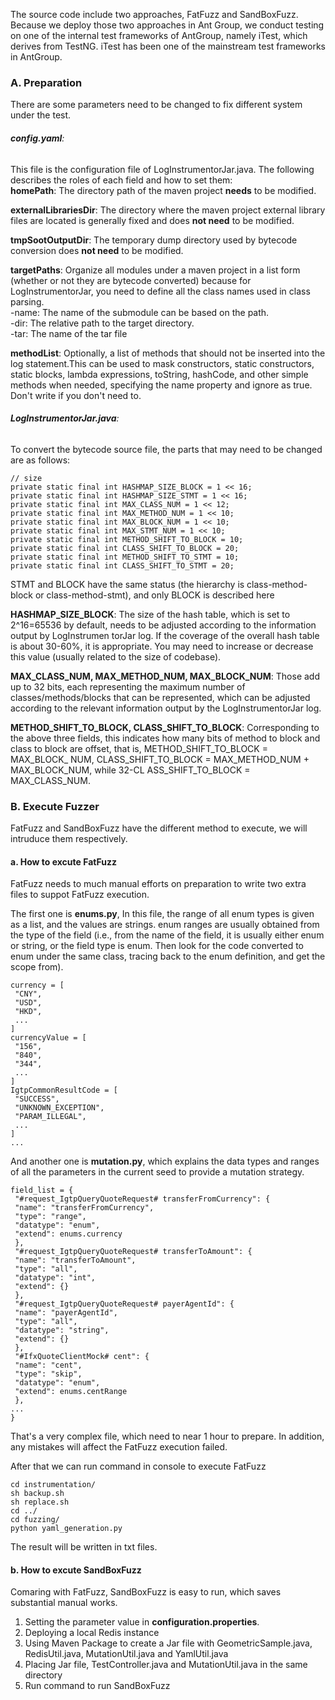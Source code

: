 The source code include two approaches, FatFuzz and SandBoxFuzz.  
Because we deploy those two approaches in Ant Group, we conduct testing on one of the internal test frameworks of AntGroup, namely iTest, which derives from TestNG.
iTest has been one of the mainstream test frameworks in AntGroup.  

### A. Preparation  
There are some parameters need to be changed to fix different system under the test.

###### _**config.yaml**_:
This file is the configuration file of LogInstrumentorJar.java. The following describes the roles of each field and how to set them:  
**homePath**: The directory path of the maven project **needs** to be modified.

**externalLibrariesDir**: The directory where the maven project external library files are located is generally fixed and does **not need** to be modified.

**tmpSootOutputDir**: The temporary dump directory used by bytecode conversion does **not need** to be modified.

**targetPaths**: Organize all modules under a maven project in a list form (whether or not they are bytecode converted) because for LogInstrumentorJar, you need to define all the class names used in class parsing.  
  -name: The name of the submodule can be based on the path.  
  -dir: The relative path to the target directory.  
  -tar: The name of the tar file
  
**methodList**: Optionally, a list of methods that should not be inserted into the log statement.This can be used to mask constructors, static constructors, static blocks, lambda expressions, toString, hashCode, and other simple methods when needed, specifying the name property and ignore as true. Don't write if you don't need to.

###### _**LogInstrumentorJar.java**_:
To convert the bytecode source file, the parts that may need to be changed are as follows:  
```
// size
private static final int HASHMAP_SIZE_BLOCK = 1 << 16;
private static final int HASHMAP_SIZE_STMT = 1 << 16;
private static final int MAX_CLASS_NUM = 1 << 12;
private static final int MAX_METHOD_NUM = 1 << 10;
private static final int MAX_BLOCK_NUM = 1 << 10;
private static final int MAX_STMT_NUM = 1 << 10;
private static final int METHOD_SHIFT_TO_BLOCK = 10;
private static final int CLASS_SHIFT_TO_BLOCK = 20;
private static final int METHOD_SHIFT_TO_STMT = 10;
private static final int CLASS_SHIFT_TO_STMT = 20;
```
STMT and BLOCK have the same status (the hierarchy is class-method-block or class-method-stmt), and only BLOCK is described here

**HASHMAP_SIZE_BLOCK**: The size of the hash table, which is set to 2^16=65536 by default, needs to be adjusted according to the information output by LogInstrumen torJar log. 
If the coverage of the overall hash table is about 30-60%, it is appropriate. You may need to increase or decrease this value (usually related to the size of codebase).

**MAX_CLASS_NUM, MAX_METHOD_NUM, MAX_BLOCK_NUM**: Those add up to 32 bits, each representing the maximum number of classes/methods/blocks that can be represented, which can be adjusted according to the relevant information output by the LogInstrumentorJar log.

**METHOD_SHIFT_TO_BLOCK, CLASS_SHIFT_TO_BLOCK**: Corresponding to the above three fields, this indicates how many bits of method to block and class to block are offset, that is, METHOD_SHIFT_TO_BLOCK = MAX_BLOCK_ NUM, CLASS_SHIFT_TO_BLOCK = MAX_METHOD_NUM + MAX_BLOCK_NUM, while 32-CL ASS_SHIFT_TO_BLOCK = MAX_CLASS_NUM.

### B. Execute Fuzzer  
FatFuzz and SandBoxFuzz have the different method to execute, we will intruduce them respectively.  
#### a. How to excute FatFuzz  
FatFuzz needs to much manual efforts on preparation to write two extra files to suppot FatFuzz execution.

The first one is **enums.py**, In this file, the range of all enum types is given as a list, and the values are strings. 
enum ranges are usually obtained from the type of the field 
(i.e., from the name of the field, it is usually either enum or string, or the field type is enum. Then look for the code converted to enum under the same class, tracing back to the enum definition, and get the scope from).  
```
currency = [
 "CNY",
 "USD",
 "HKD",
 ...
]
currencyValue = [
 "156",
 "840",
 "344",
 ...
]
IgtpCommonResultCode = [
 "SUCCESS",
 "UNKNOWN_EXCEPTION",
 "PARAM_ILLEGAL",
 ...
]
...
```

And another one is **mutation.py**, which explains the data types and ranges of all the parameters in the current seed to provide a mutation strategy. 
```
field_list = {
 "#request_IgtpQueryQuoteRequest# transferFromCurrency": {
 "name": "transferFromCurrency",
 "type": "range",
 "datatype": "enum",
 "extend": enums.currency
 },
 "#request_IgtpQueryQuoteRequest# transferToAmount": {
 "name": "transferToAmount",
 "type": "all",
 "datatype": "int",
 "extend": {}
 },
 "#request_IgtpQueryQuoteRequest# payerAgentId": {
 "name": "payerAgentId",
 "type": "all",
 "datatype": "string",
 "extend": {}
 },
 "#IfxQuoteClientMock# cent": {
 "name": "cent",
 "type": "skip",
 "datatype": "enum",
 "extend": enums.centRange
 },
...
}

```
That's a very complex file, which need to near 1 hour to prepare.
In addition, any mistakes will affect the FatFuzz execution failed.

After that we can run command in console to execute FatFuzz
```
cd instrumentation/
sh backup.sh
sh replace.sh
cd ../
cd fuzzing/
python yaml_generation.py
```
The result will be written in txt files.

#### b. How to excute SandBoxFuzz
Comaring with FatFuzz, SandBoxFuzz is easy to run, which saves substantial manual works.  
1. Setting the parameter value in **configuration.properties**.  
2. Deploying a local Redis instance
3. Using Maven Package to create a Jar file with GeometricSample.java, RedisUtil.java, MutationUtil.java and YamlUtil.java
4. Placing Jar file, TestController.java and MutationUtil.java in the same directory
5. Run command to run SandBoxFuzz


